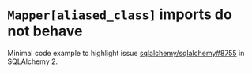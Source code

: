 # `Mapper[aliased_class]` imports do not behave

Minimal code example to highlight issue [sqlalchemy/sqlalchemy#8755](https://github.com/sqlalchemy/sqlalchemy/issues/8755) in SQLAlchemy 2.
